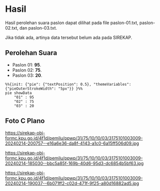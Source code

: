 # Hasil

Hasil perolehan suara paslon dapat dilihat pada file paslon-01.txt, paslon-02.txt, dan paslon-03.txt.

Jika tidak ada, artinya data tersebut belum ada pada SIREKAP.

## Perolehan Suara

 * Paslon 01: **95**.
 * Paslon 02: **75**.
 * Paslon 03: **20**.

```mermaid
%%{init: {"pie": {"textPosition": 0.5}, "themeVariables": {"pieOuterStrokeWidth": "5px"}} }%%
pie showData
    "01" : 95
    "02" : 75
    "03" : 20
```
## Foto C Plano

https://sirekap-obj-formc.kpu.go.id/4f1d/pemilu/ppwp/31/75/10/10/03/3175101003009-20240214-200757--e16a6e36-da8f-4143-a1c0-6a15ff506d09.jpg

https://sirekap-obj-formc.kpu.go.id/4f1d/pemilu/ppwp/31/75/10/10/03/3175101003009-20240214-185030--bbc5a85f-169b-40d6-95d3-dc6854b5bf63.jpg

https://sirekap-obj-formc.kpu.go.id/4f1d/pemilu/ppwp/31/75/10/10/03/3175101003009-20240214-190037--6b071ff2-c02d-471f-9f25-a80d16882ad5.jpg
